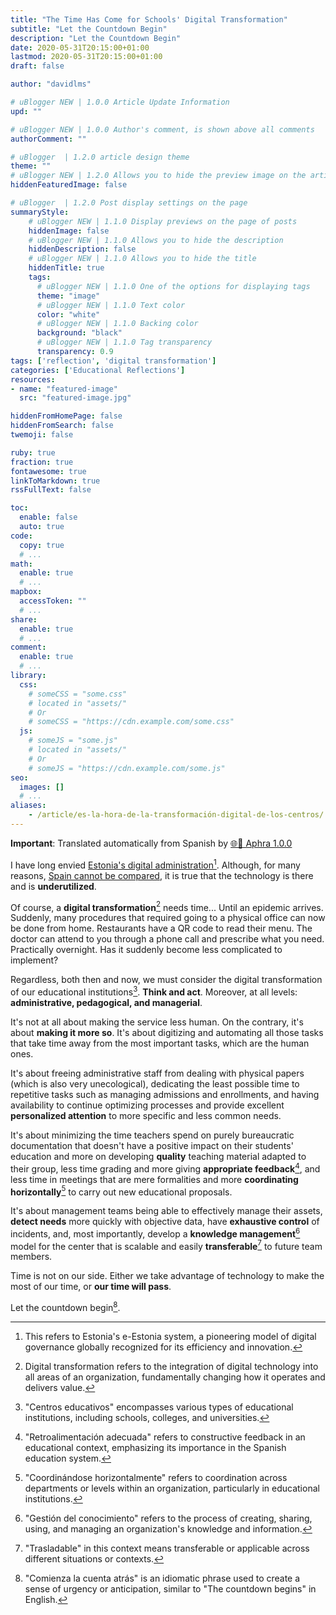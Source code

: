 ```yaml
---
title: "The Time Has Come for Schools' Digital Transformation"
subtitle: "Let the Countdown Begin"
description: "Let the Countdown Begin"
date: 2020-05-31T20:15:00+01:00
lastmod: 2020-05-31T20:15:00+01:00
draft: false

author: "davidlms"

# uBlogger NEW | 1.0.0 Article Update Information
upd: ""

# uBlogger NEW | 1.0.0 Author's comment, is shown above all comments
authorComment: ""

# uBlogger  | 1.2.0 article design theme
theme: ""
# uBlogger NEW | 1.2.0 Allows you to hide the preview image on the article page
hiddenFeaturedImage: false

# uBlogger  | 1.2.0 Post display settings on the page
summaryStyle:
    # uBlogger NEW | 1.1.0 Display previews on the page of posts
    hiddenImage: false
    # uBlogger NEW | 1.1.0 Allows you to hide the description
    hiddenDescription: false
    # uBlogger NEW | 1.1.0 Allows you to hide the title
    hiddenTitle: true
    tags:
      # uBlogger NEW | 1.1.0 One of the options for displaying tags
      theme: "image"
      # uBlogger NEW | 1.1.0 Text color
      color: "white"
      # uBlogger NEW | 1.1.0 Backing color
      background: "black"
      # uBlogger NEW | 1.1.0 Tag transparency
      transparency: 0.9
tags: ['reflection', 'digital transformation']
categories: ['Educational Reflections']
resources:
- name: "featured-image"
  src: "featured-image.jpg"

hiddenFromHomePage: false
hiddenFromSearch: false
twemoji: false

ruby: true
fraction: true
fontawesome: true
linkToMarkdown: true
rssFullText: false

toc:
  enable: false
  auto: true
code:
  copy: true
  # ...
math:
  enable: true
  # ...
mapbox:
  accessToken: ""
  # ...
share:
  enable: true
  # ...
comment:
  enable: true
  # ...
library:
  css:
    # someCSS = "some.css"
    # located in "assets/"
    # Or
    # someCSS = "https://cdn.example.com/some.css"
  js:
    # someJS = "some.js"
    # located in "assets/"
    # Or
    # someJS = "https://cdn.example.com/some.js"
seo:
  images: []
  # ...
aliases:
    - /article/es-la-hora-de-la-transformación-digital-de-los-centros/
---
```


**Important**: Translated automatically from Spanish by [🌐💬 Aphra 1.0.0](https://github.com/DavidLMS/aphra)

I have long envied [Estonia's digital administration](https://elpais.com/elpais/2018/04/05/eps/1522927807_984041.html)[^1]. Although, for many reasons, [Spain cannot be compared](https://analiticapublica.es/espana-no-es-estonia/), it is true that the technology is there and is **underutilized**.

Of course, a **digital transformation**[^2] needs time... Until an epidemic arrives. Suddenly, many procedures that required going to a physical office can now be done from home. Restaurants have a QR code to read their menu. The doctor can attend to you through a phone call and prescribe what you need. Practically overnight. Has it suddenly become less complicated to implement?

Regardless, both then and now, we must consider the digital transformation of our educational institutions[^3]. **Think and act**. Moreover, at all levels: **administrative, pedagogical, and managerial**.

It's not at all about making the service less human. On the contrary, it's about **making it more so**. It's about digitizing and automating all those tasks that take time away from the most important tasks, which are the human ones.

It's about freeing administrative staff from dealing with physical papers (which is also very unecological), dedicating the least possible time to repetitive tasks such as managing admissions and enrollments, and having availability to continue optimizing processes and provide excellent **personalized attention** to more specific and less common needs.

It's about minimizing the time teachers spend on purely bureaucratic documentation that doesn't have a positive impact on their students' education and more on developing **quality** teaching material adapted to their group, less time grading and more giving **appropriate feedback**[^4], and less time in meetings that are mere formalities and more **coordinating horizontally**[^5] to carry out new educational proposals.

It's about management teams being able to effectively manage their assets, **detect needs** more quickly with objective data, have **exhaustive control** of incidents, and, most importantly, develop a **knowledge management**[^6] model for the center that is scalable and easily **transferable**[^7] to future team members.

Time is not on our side. Either we take advantage of technology to make the most of our time, or **our time will pass**.

Let the countdown begin[^8].

[^1]: This refers to Estonia's e-Estonia system, a pioneering model of digital governance globally recognized for its efficiency and innovation.

[^2]: Digital transformation refers to the integration of digital technology into all areas of an organization, fundamentally changing how it operates and delivers value.

[^3]: "Centros educativos" encompasses various types of educational institutions, including schools, colleges, and universities.

[^4]: "Retroalimentación adecuada" refers to constructive feedback in an educational context, emphasizing its importance in the Spanish education system.

[^5]: "Coordinándose horizontalmente" refers to coordination across departments or levels within an organization, particularly in educational institutions.

[^6]: "Gestión del conocimiento" refers to the process of creating, sharing, using, and managing an organization's knowledge and information.

[^7]: "Trasladable" in this context means transferable or applicable across different situations or contexts.

[^8]: "Comienza la cuenta atrás" is an idiomatic phrase used to create a sense of urgency or anticipation, similar to "The countdown begins" in English.